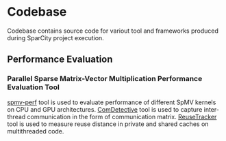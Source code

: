 # Codebase

Codebase contains source code for variout tool and frameworks produced during SparCity project execution.

## Performance Evaluation

### Parallel Sparse Matrix-Vector Multiplication Performance Evaluation Tool

[spmv-perf](spmv-perf) tool is used to evaluate performance of different SpMV kernels on CPU and GPU architectures.
[ComDetective](https://github.com/ParCoreLab/hpctoolkit) tool is used to capture inter-thread communication in the form of communication matrix.
[ReuseTracker](https://github.com/ParCoreLab/ReuseTracker) tool is used to measure reuse distance in private and shared caches on multithreaded code.
